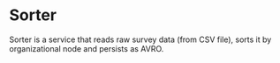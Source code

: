 # Sorter

Sorter is a service that reads raw survey data (from CSV file), sorts it by organizational node and persists as AVRO.